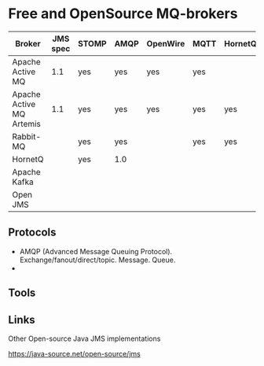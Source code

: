 # Free and OpenSource MQ-brokers

| Broker                   |JMS spec | STOMP | AMQP | OpenWire | MQTT | HornetQ | Platform/Lang | Project site |
|--------------------------|---------|-------|------|----------|------|---------|---------------|--------------|
| Apache Active MQ         |  1.1    |  yes  | yes  |  yes     | yes  |         | Java
| Apache Active MQ Artemis |  1.1    |  yes  | yes  |  yes     | yes  |  yes    | Java
| Rabbit-MQ                |         |  yes  | yes  |          | yes  |  yes    | Erlang
| HornetQ                  |         |  yes  | 1.0  |          |      |         | Java
| Apache Kafka             |         |       |      |          |      |         | Scala/Java
| Open JMS                 |         |       |      |          |      |         | http://openjms.sourceforge.net/index.html |



## Protocols

- AMQP (Advanced Message Queuing Protocol). Exchange/fanout/direct/topic. Message. Queue. 
- 

## Tools

## Links

Other Open-source Java JMS implementations

https://java-source.net/open-source/jms


	

